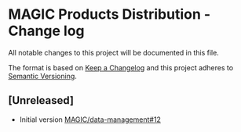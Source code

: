 # MAGIC Products Distribution - Change log

All notable changes to this project will be documented in this file.

The format is based on [Keep a Changelog](http://keepachangelog.com/en/1.0.0/)
and this project adheres to [Semantic Versioning](http://semver.org/spec/v2.0.0.html).

## [Unreleased]

* Initial version [MAGIC/data-management#12](https://gitlab.data.bas.ac.uk/MAGIC/data-management/-/issues/12)
